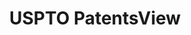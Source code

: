---
layout: default
bigquery: https://console.cloud.google.com/bigquery?p=patents-public-data&d=patentsview&page=dataset
citation: Attribution should be given to PatentsView for use, distribution, or derivative
  works.
code: https://github.com/CSSIP-AIR/PatentsView-Code-Snippets/
contributors: USPTO
cost: None
description: 'PatentsView includes US patent data including raw data (summaries, applications,
  pregrant applications), disambugations of inventors and assignees, and inventor
  gender estimates.  Also foreign priority data, # of figures and sheets, and government
  interest statements.'
documentation: https://patentsview.org/query/builder-faqs
last_edit: 04/06/2022, 11:00:02
location: https://patentsview.org/
maintained_by: USPTO
record_creation_timestamp: 12/2/2020 17:20:46
schema_fields:
- f371_date
- action_date
- subclass_id
- term_extension
- country
- county
- level_three
- rel_id
- subgroup
- ipc_version_indicator
- disamb_inventor_id_20180528
- mainclass_id
- disamb_inventor_id_20190820
- country_transformed
- num
- organization_id
- latlong
- rawlocation_id
- section
- disamb_inventor_id_20181127
- field_id
- classification_data_source
- num_sheets
- reldocno
- type
- group
- relkind
- category
- city
- symbol_position
- latitude
- assignee_id
- deceased
- sector_title
- num_figures
- disamb_inventor_id_20200331
- lapse_of_patent
- classification_status
- publication_number
- lname
- latin_name
- subclass
- group_id
- disamb_assignee_id_20191231
- disamb_inventor_id_20171003
- name_last
- date
- kind
- dependent
- series_code
- disclaimer_date
- term_grant
- disamb_inventor_id_20190312
- fname
- designation
- disamb_inventor_id_20201229
- location_id
- disamb_inventor_id_20191008
- num_claims
- term_disclaimer
- abstract
- subsection_id
- number
- withdrawn
- f102_date
- rawassignee_id
- length
- disamb_assignee_id_20191008
- text
- state
- disamb_assignee_id_20181127
- variety
- main_group
- applicant_type
- category_id
- inventor_id
- classification_value
- role
- patent_id
- rawinventor_id
- disamb_inventor_id_20171226
- subgroup_id
- disamb_assignee_id_20200929
- ipc_class
- uuid
- disamb_assignee_id_20200630
- disamb_assignee_id_20190312
- sequence
- status
- filename
- disamb_inventor_id_20200929
- _371_date
- disamb_inventor_id_20191231
- application_id
- male_flag
- attribution_status
- contract_award_number
- disamb_assignee_id_20190820
- disamb_inventor_id_20170808
- classification_level
- _102_date
- title
- level_one
- name
- organization
- level_two
- exemplary
- gi_statement
- section_id
- name_first
- doctype
- doc_type
- county_fips
- id
- disamb_inventor_id_20200630
- male
- subcategory_id
- field_title
- disamb_inventor_id_20170307
- state_fips
- longitude
- lawyer_id
- disamb_assignee_id_20200331
- rule_47
- citation_id
shortname: patentsview
tags:
- disambiguation
- United States
- gender
terms_of_use: Creative Commons Attribution 4.0 International License.
timeframe: 1963-1999
title: USPTO PatentsView
uuid: cf1780b1-e265-4e49-8d1d-83b9cfe0fd9a
---